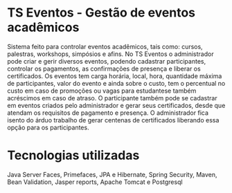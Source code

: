 # TS Eventos - Gestão de eventos acadêmicos
Sistema feito para controlar eventos acadêmicos, tais como: cursos, palestras, workshops, simpósios e afins. No TS Eventos o administrador pode criar e gerir diversos eventos, podendo cadastrar participantes, controlar os pagamentos, as confirmações de presença e liberar os certificados. Os eventos tem carga horária, local, hora, quantidade máxima de participantes, valor do evento e ainda sobre o custo, tem o percentual no custo em caso de promoções ou vagas para estudantese também acréscimos em caso de atraso. O participante também pode se cadastrar em eventos criados pelo administrador e gerar seus certificados, desde que atendam os requisitos de pagamento e presença. O administrador fica isento do árduo trabalho de gerar centenas de certificados liberando essa opção para os participantes.
# Tecnologias utilizadas
Java Server Faces, Primefaces, JPA e Hibernate, Spring Security, Maven, Bean Validation, Jasper reports, Apache Tomcat e Postgresql
 
